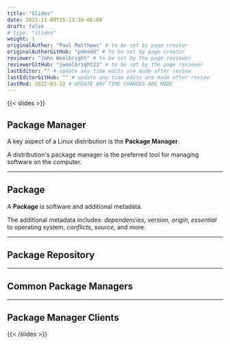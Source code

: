 ```yaml
---
title: "Slides"
date: 2021-11-09T15:13:39-06:00
draft: false
# type: "slides"
weight: 1
originalAuthor: "Paul Matthews" # to be set by page creator
originalAuthorGitHub: "pdmxdd" # to be set by page creator
reviewer: "John Woolbright" # to be set by the page reviewer
reviewerGitHub: "jwoolbright23" # to be set by the page reviewer
lastEditor: "" # update any time edits are made after review
lastEditorGitHub: "" # update any time edits are made after review
lastMod: 2022-03-22 # UPDATE ANY TIME CHANGES ARE MADE
---
```


{{< slides >}}

## Package Manager

A key aspect of a Linux distribution is the **Package Manager**.

A distribution's package manager is the preferred tool for managing software on the computer.

---

## Package

A **Package** is software and additional metadata.

The additional metadata includes: *dependencies*, *version*, *origin*, *essential* to operating system, *conflicts*, *source*, and more.

---

## Package Repository

---

## Common Package Managers

---

## Package Manager Clients

{{< /slides >}}